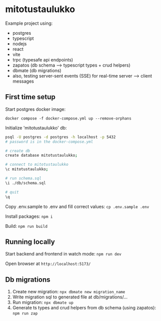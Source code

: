 # mitotustaulukko

Example project using:
- postgres
- typescript
- nodejs
- react
- vite
- trpc (typesafe api endpoints)
- zapatos (db schema --> typescript types + crud helpers)
- dbmate (db migrations)
- also, testing server-sent events (SSE) for real-time server --> client messages


## First time setup

Start postgres docker image:
```
docker compose -f docker-compose.yml up --remove-orphans
```

Initialize 'mitotustaulukko' db:
```bash
psql -U postgres -d postgres -h localhost -p 5432
# password is in the docker-compose.yml

# create db
create database mitotustaulukko;

# connect to mitotustaulukko
\c mitotustaulukko;

# run schema.sql
\i ./db/schema.sql

# quit
\q
```

Copy .env.sample to .env and fill correct values: `cp .env.sample .env`

Install packages: `npm i`

Build: `npm run build`

## Running locally

Start backend and frontend in watch mode: `npm run dev`

Open browser at `http://localhost:5173/`


## Db migrations
1. Create new migration: `npx dbmate new migration_name`
2. Write migration sql to generated file at db/migrations/...
3. Run migration: `npx dbmate up`
4. Generate ts types and crud helpers from db schema (using zapatos): `npm run zap`

